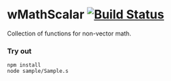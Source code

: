 
# wMathScalar [![Build Status](https://travis-ci.org/Wandalen/wMathScalar.svg?branch=master)](https://travis-ci.org/Wandalen/wMathScalar)

Collection of functions for non-vector math.

### Try out
```
npm install
node sample/Sample.s
```




